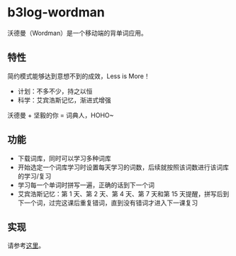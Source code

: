 b3log-wordman
=============

沃德曼（Wordman）是一个移动端的背单词应用。

## 特性 ##

简约模式能够达到意想不到的成效，Less is More！

* 计划：不多不少，持之以恒
* 科学：艾宾浩斯记忆，渐进式增强

沃德曼 + 坚毅的你  = 词典人，HOHO~

## 功能 ##
* 下载词库，同时可以学习多种词库
* 开始选定一个词库学习时设置每天学习的词数，后续就按照该词数进行该词库的学习/复习
* 学习每一个单词时拼写一遍，正确的话到下一个词
* 艾宾浩斯记忆：第 1 天、第 2 天、第 4 天、第 7 天和第 15 天提醒，拼写后到下一个词，过完这课后重复错词，直到没有错词才进入下一课复习

## 实现 ##
请参考[这里](https://docs.google.com/document/d/1mIxzQrUSCZCKOczYYX2wJAV-OVxFU5X7cPwz0IiEHN0/edit?usp=sharing)。
